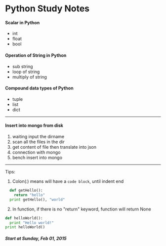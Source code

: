 # Python Study Notes

#### Scalar in Python
- int
- float
- bool

#### Operation of String in Python
- sub string
- loop of string
- multiply of string

#### Compound data types of Python
- tuple
- list
- dict

---

#### Insert into mongo from disk

1. waiting input the dirname
2. scan all the files in the dir
3. get content of file then translate into json
4. connection with mongo
5. bench insert into mongo

---

Tips:

1. Colon(:) means will have a `code block`, until indent end
  ```python
    def getHello():
      return "hello"
    print getHello(), "world"
  ```
2. In function, if there is no "return" keyword, function will return None
  ```python
  def helloWorld():
    print "Hello world!"
  print helloWorld()
  ```

##### Start at Sunday, Feb 01, 2015
